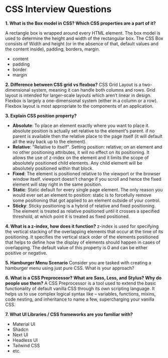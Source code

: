 # CSS Interview Questions

**1. What is the Box model in CSS? Which CSS properties are a part of it?**

A rectangle box is wrapped around every HTML element. The box model is used to determine the height and width of the rectangular box. The CSS Box consists of Width and height (or in the absence of that, default values and the content inside), padding, borders, margin.

- content
- padding
- border
- margin

**2. Difference between CSS grid vs flexbox?**
CSS Grid Layout is a two-dimensional system, meaning it can handle both columns and rows. Grid layout is intended for larger-scale layouts which aren’t linear in design.
Flexbox is largely a one-dimensional system (either in a column or a row). Flexbox layout is most appropriate to the components of an application.

**3. Explain CSS position property?**

- **Absolute**: To place an element exactly where you want to place it. absolute position is actually set relative to the element's parent. if no parent is available then the relative place to the page itself (it will default all the way back up to the element).
- **Relative**: "Relative to itself". Setting position: relative; on an element and no other positioning attributes, it will no effect on its positioning. It allows the use of z-index on the element and it limits the scope of absolutely positioned child elements. Any child element will be absolutely positioned within that block.
- **Fixed**: The element is positioned relative to the viewport or the browser window itself. viewport doesn't change if you scroll and hence the fixed element will stay right in the same position.
- **Static**: Static default for every single page element. The only reason you would ever set an element to position: static is to forcefully remove some positioning that got applied to an element outside of your control.
- **Sticky**: Sticky positioning is a hybrid of relative and fixed positioning. The element is treated as relative positioned until it crosses a specified threshold, at which point it is treated as fixed positioned.

**4. What is a z-index, how does it function?**
z-index is used for specifying the vertical stacking of the overlapping elements that occur at the time of its positioning. It specifies the vertical stack order of the elements positioned that helps to define how the display of elements should happen in cases of overlapping.
The default value of this property is 0 and can be either positive or negative.

**5. Hamburger Menu Scenario**
Consider you are tasked with creating a hamburger menu using just pure CSS. What is your approach?

**6. What is a CSS Preprocessor? What are Sass, Less, and Stylus? Why do people use them?**
A CSS Preprocessor is a tool used to extend the basic functionality of default vanilla CSS through its own scripting language. It helps us to use complex logical syntax like – variables, functions, mixins, code nesting, and inheritance to name a few, supercharging your vanilla CSS.

**7. What UI Libraries / CSS frameworks are you familiar with?**

- Material UI
- Shadcn
- Next UI
- Headless UI
- Tailwind CSS
- etc.
